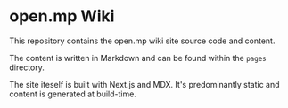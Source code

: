 # open.mp Wiki

This repository contains the open.mp wiki site source code and content.

The content is written in Markdown and can be found within the `pages` directory.

The site iteself is built with Next.js and MDX. It's predominantly static and content is generated
at build-time.
